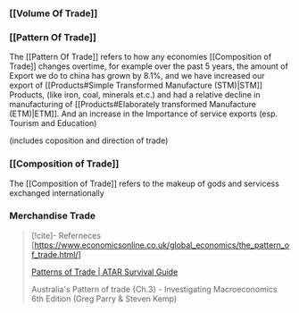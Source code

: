 
### [[Volume Of Trade]]


### [[Pattern Of Trade]]
The [[Pattern Of Trade]] refers to how any economies [[Composition of Trade]] changes overtime, for example over the past 5 years, the amount of Export we do to china has grown by 8.1%, and we have increased our export of [[Products#Simple Transformed Manufacture (STM)|STM]] Products, (like iron, coal, minerals et.c.) and had a relative decline in manufacturing of [[Products#Elaborately transformed Manufacture (ETM)|ETM]]. And an increase in the Importance of service exports (esp. Tourism and Education)

(includes coposition and direction of trade)

### [[Composition of Trade]]
The [[Composition of Trade]] refers to the makeup of gods and servicess exchanged internationally

### Merchandise Trade




> [!cite]- Referneces
> [https://www.economicsonline.co.uk/global_economics/the_pattern_of_trade.html/]
> 
> [Patterns of Trade | ATAR Survival Guide](https://www.atarsurvivalguide.com/pattern-of-trade)
>
>Australia's Pattern of trade {Ch.3} - Investigating Macroeconomics 6th Edition (Greg Parry & Steven Kemp)